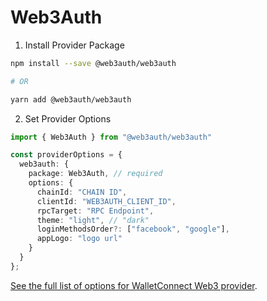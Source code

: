 # Web3Auth

1. Install Provider Package

```bash
npm install --save @web3auth/web3auth

# OR

yarn add @web3auth/web3auth
```

2. Set Provider Options

```typescript
import { Web3Auth } from "@web3auth/web3auth"

const providerOptions = {
  web3auth: {
    package: Web3Auth, // required
    options: {
      chainId: "CHAIN ID",
      clientId: "WEB3AUTH_CLIENT_ID",
      rpcTarget: "RPC Endpoint",
      theme: "light", // "dark"
      loginMethodsOrder?: ["facebook", "google"],
      appLogo: "logo url"
    }
  }
};
```

[See the full list of options for WalletConnect Web3 provider](https://web3auth.io/docs/api-reference/web/providers/).

